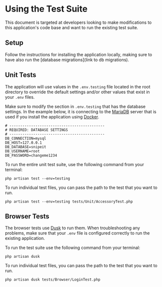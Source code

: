 # Using the Test Suite

This document is targeted at developers looking to make modifications to
this application's code base and want to run the existing test suite.


## Setup

Follow the instructions for installing the application locally,
making sure to have also run the [database migrations](link to db migrations).


## Unit Tests 

The application will use values in the `.env.testing` file located
in the root directory to override the
default settings and/or other values that exist in your `.env` files.

Make sure to modify the section in `.env.testing` that has the
database settings. In the example below, it is connecting to the
[MariaDB](link-to-maria-db) server that is used if you install the
application using [Docker](https://docker.com).

```dotenv
# --------------------------------------------
# REQUIRED: DATABASE SETTINGS
# --------------------------------------------
DB_CONNECTION=mysql
DB_HOST=127.0.0.1
DB_DATABASE=snipeit
DB_USERNAME=root
DB_PASSWORD=changeme1234
```

To run the entire unit test suite, use the following command from your terminal:

`php artisan test --env=testing`

To run individual test files, you can pass the path to the test that
you want to run.

`php artisan test --env=testing tests/Unit/AccessoryTest.php`

## Browser Tests 

The browser tests use [Dusk](https://laravel.com/docs/8.x/dusk) to run them.
When troubleshooting any problems, make sure that your `.env` file is configured
correctly to run the existing application.

To run the test suite use the following command from your terminal:

`php artisan dusk`

To run individual test files, you can pass the path to the test that you want to run.

`php artisan dusk tests/Browser/LoginTest.php`
